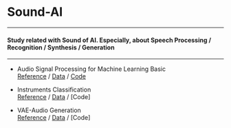 # Sound-AI

------------------------------------------------------------------------------------------
#### Study related with Sound of AI. Especially, about Speech Processing / Recognition / Synthesis / Generation  
------------------------------------------------------------------------------------------


+ Audio Signal Processing for Machine Learning Basic   
[Reference](https://www.youtube.com/c/ValerioVelardoTheSoundofAI) / [Data]() / [Code](https://github.com/iamyoungjin/Sound-AI/blob/main/%08Audio_processing.ipynb) 

+ Instruments Classification  
[Reference](https://www.youtube.com/watch?v=Cf6QFjdU_KY&list=PL7ZVZgsnLwEGskuPmm2-pYsNKY8Ihs5AP&index=2) / [Data](http://suanlab.com/datasets/GeneralMidi.wav) / [Code] 

+ VAE-Audio Generation  
[Reference](https://www.youtube.com/c/ValerioVelardoTheSoundofAI) / [Data](https://www.kaggle.com/datasets/joserzapata/free-spoken-digit-dataset-fsdd) / [Code]

